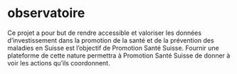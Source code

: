 
<!-- README.md is generated from README.Rmd. Please edit that file -->

# observatoire

<!-- badges: start -->
<!-- badges: end -->

Ce projet a pour but de rendre accessible et valoriser les données
d’investissement dans la promotion de la santé et de la prévention des
maladies en Suisse est l’objectif de Promotion Santé Suisse. Fournir une
plateforme de cette nature permettra à Promotion Santé Suisse de donner
à voir les actions qu’ils coordonnent.
